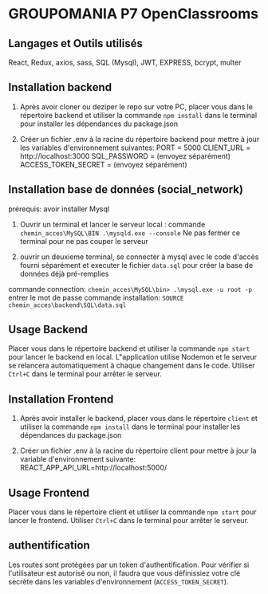 # GROUPOMANIA P7 OpenClassrooms

## Langages et Outils utilisés

React, Redux, axios, sass, SQL (Mysql), JWT, EXPRESS, bcrypt, multer

## Installation backend

1. Après avoir cloner ou deziper le repo sur votre PC, placer vous dans le répertoire backend et utiliser la commande `npm install` dans le terminal pour installer les dépendances du package.json

2. Créer un fichier .env à la racine du répertoire backend pour mettre à jour les variables d'environnement suivantes:
   PORT = 5000
   CLIENT_URL = http://localhost:3000
   SQL_PASSWORD = (envoyez séparément)
   ACCESS_TOKEN_SECRET = (envoyez séparément)

## Installation base de données (social_network)

prérequis: avoir installer Mysql

1. Ouvrir un terminal et lancer le serveur local : commande `chemin_acces\MySQL\BIN .\mysqld.exe --console`
   Ne pas fermer ce terminal pour ne pas couper le serveur

2. ouvrir un deuxieme terminal, se connecter à mysql avec le code d'accès fourni séparément et executer le fichier `data.sql` pour créer la base de données déjà pré-remplies

commande connection: `chemin_acces\MySQL\bin> .\mysql.exe -u root -p`
entrer le mot de passe
commande installation: `SOURCE chemin_acces\backend\SQL\data.sql`

## Usage Backend

Placer vous dans le répertoire backend et utiliser la commande `npm start` pour lancer le backend en local.
L"application utilise Nodemon et le serveur se relancera automatiquement à chaque changement dans le code.
Utiliser `Ctrl+C` dans le terminal pour arrêter le serveur.

## Installation Frontend

1. Après avoir installer le backend, placer vous dans le répertoire `client` et utiliser la commande `npm install` dans le terminal pour installer les dépendances du package.json

2. Créer un fichier .env à la racine du répertoire client pour mettre à jour la variable d'environnement suivante:
   REACT_APP_API_URL=http://localhost:5000/

## Usage Frontend

Placer vous dans le répertoire client et utiliser la commande `npm start` pour lancer le frontend.
Utiliser `Ctrl+C` dans le terminal pour arrêter le serveur.

## authentification

Les routes sont protégées par un token d'authentification.
Pour vérifier si l'utilisateur est autorisé ou non, il faudra que vous définissiez votre clé secrète dans les variables d'environnement (`ACCESS_TOKEN_SECRET`).
